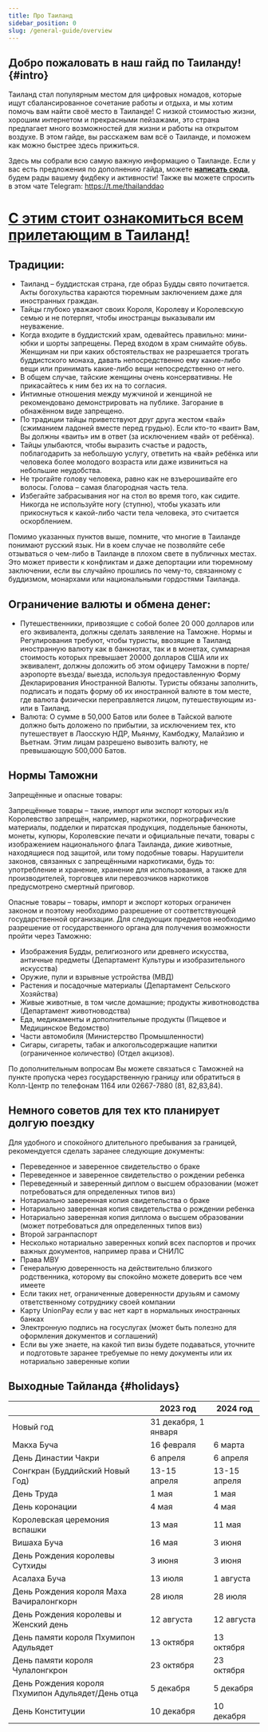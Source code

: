 ```yaml
---
title: Про Таиланд
sidebar_position: 0
slug: /general-guide/overview
---
```



## Добро пожаловать в наш гайд по Таиланду! {#intro}

Таиланд стал популярным местом для цифровых номадов, которые ищут сбалансированное сочетание работы и отдыха, и мы хотим помочь вам найти своё место в Таиланде! С низкой стоимостью жизни, хорошим интернетом и прекрасными пейзажами, это страна предлагает много возможностей для жизни и работы на открытом воздухе. В этом гайде, вы расскажем вам всё о Таиланде, и поможем как можно быстрее здесь прижиться.


Здесь мы собрали всю самую важную информацию о Таиланде. Если у вас есть предложения по дополнению гайда, можете [**написать сюда**](https://t.me/thailanddaoguide), будем рады вашему фидбеку и активности! Также вы можете спросить в этом чате Telegram: https://t.me/thailanddao 



# [С этим стоит ознакомиться всем прилетающим в Таиланд!](https://moscow.thaiembassy.org/ru/publicservice/84777-%D0%9C%D0%B5%D1%81%D1%82%D0%BD%D1%8B%D0%B5-%D0%B7%D0%B0%D0%BA%D0%BE%D0%BD%D1%8B-%D0%B8-%D1%82%D1%80%D0%B0%D0%B4%D0%B8%D1%86%D0%B8%D0%B8?cate=5d843b6a15e39c1abc00518c)

## Традиции:
- Таиланд – буддистская страна, где образ Будды свято почитается. Акты богохульства караются тюремным заключением даже для иностранных граждан.
- Тайцы глубоко уважают своих Короля, Королеву и Королевскую семью и не потерпят, чтобы иностранцы выказывали им неуважение.
- Когда входите в буддистский храм, одевайтесь правильно: мини-юбки и шорты запрещены. Перед входом в храм снимайте обувь. Женщинам ни при каких обстоятельствах не разрешается трогать буддистского монаха, давать непосредственно ему какие-либо вещи или принимать какие-либо вещи непосредственно от него.
- В общем случае, тайские женщины очень консервативны. Не прикасайтесь к ним без их на то согласия.
- Интимные отношения между мужчиной и женщиной не рекомендовано демонстрировать на публике. Загорание в обнажённом виде запрещено.
- По традиции тайцы приветствуют друг друга жестом «вай» (сжиманием ладоней вместе перед грудью). Если кто-то «ваит» Вам, Вы должны «ваить» им в ответ (за исключением «вай» от ребёнка).
- Тайцы улыбаются, чтобы выразить счастье и радость, поблагодарить за небольшую услугу, ответить на «вай» ребёнка или человека более молодого возраста или даже извиниться на небольшие неудобства.
- Не трогайте голову человека, равно как не взъерошивайте его волосы. Голова – самая благородная часть тела.
- Избегайте забрасывания ног на стол во время того, как сидите. Никогда не используйте ногу (ступню), чтобы указать или прикоснуться к какой-либо части тела человека, это считается оскорблением.

Помимо указанных пунктов выше, помните, что многие в Таиланде понимают русский язык. Ни в коем случае не позволяйте себе отзываться о чем-либо в Таиланде в плохом свете в публичных местах. Это может привести к конфликтам и даже депортации или тюремному заключении, если вы случайно прошлись по чему-то, связанному с буддизмом, монархами или национальными гордостями Таиланда. 


## Ограничение валюты и обмена денег:

- Путешественники, привозящие с собой более 20 000 долларов или его эквивалента, должны сделать заявление на Таможне. Нормы и Регулирования требуют, чтобы туристы, ввозящие в Таиланд иностранную валюту как в банкнотах, так и в монетах, суммарная стоимость которых превышает 20000 долларов США или их эквивалент, должны доложить об этом офицеру Таможни в порте/ аэропорте въезда/ выезда, используя предоставленную Форму Декларирования Иностранной Валюты. Туристы обязаны заполнить, подписать и подать форму об их иностранной валюте в том месте, где валюта физически переправляется лицом, путешествующим из- или в Таиланд.
- Валюта: О сумме в 50,000 Батов или более в Тайской валюте должно быть доложено по прибытии, за исключением тех, кто путешествует в Лаосскую НДР, Мьянму, Камбоджу, Малайзию и Вьетнам. Этим лицам разрешено вывозить валюту, не превышающую 500,000 Батов.


## Нормы Таможни

Запрещённые и опасные товары:

Запрещённые товары – такие, импорт или экспорт которых из/в Королевство запрещён, например, наркотики, порнографические материалы, подделки и пиратская продукция, поддельные банкноты, монеты, купюры, Королевские печати и официальные печати, товары с изображением национального флага Таиланда, дикие животные, находящиеся под защитой, или тому подобные товары. Нарушители законов, связанных с запрещёнными наркотиками, будь то: употребление и хранение, хранение для использования, а также для производителей, торговцев или перевозчиков наркотиков предусмотрено смертный приговор.

Опасные товары – товары, импорт и экспорт которых ограничен законом и поэтому необходимо разрешение от соответствующей государственной организации. Для следующих предметов необходимо разрешение от государственного органа для получения возможности пройти через Таможню:

- Изображения Будды, религиозного или древнего искусства, античные предметы (Департамент Культуры и изобразительного искусства)
- Оружие, пули и взрывные устройства (МВД)
- Растения и посадочные материалы (Департамент Сельского Хозяйства)
- Живые животные, в том числе домашние; продукты животноводства (Департамент животноводства)
- Еда, медикаменты и дополнительные продукты (Пищевое и Медицинское Ведомство)
- Части автомобиля (Министерство Промышленности)
- Сигары, сигареты, табак и алкогольсодержащие напитки (ограниченное количество) (Отдел акцизов).

По дополнительным вопросам Вы можете связаться с Таможней на пункте пропуска через государственную границу или обратиться в Колл-Центр по телефонам 1164 или 02667-7880 (81, 82,83,84). 





## Немного советов для тех кто планирует долгую поездку

Для удобного и спокойного длительного пребывания за границей, рекомендуется сделать заранее следующие документы:

- Переведенное и заверенное свидетельство о браке
- Переведенное и заверенное свидетельство о рождении ребенка
- Переведенный и заверенный диплом о высшем образовании (может потребоваться для определенных типов виз)
- Нотариально заверенная копия свидетельства о браке
- Нотариально заверенная копия свидетельства о рождении ребенка
- Нотариально заверенная копия диплома о высшем образовании (может потребоваться для определенных типов виз)
- Второй загранпаспорт
- Несколько нотариально заверенных копий всех паспортов и прочих важных документов, например права и СНИЛС
- Права МВУ
- Генеральную доверенность на действительно близкого родственника, которому вы спокойно можете доверить все чем имеете 
- Если таких нет, ограниченные доверенности друзьям и самому ответственному сотруднику своей компании
- Карту UnionPay если у вас нет карт в нормальных иностранных банках
- Электронную подпись на госуслугах (может быть полезно для оформления документов и соглашений)
- Если вы уже знаете, на какой тип визы будете подаваться, уточните и подготовьте заранее требуемые по нему документы или их нотариально заверенные копии



## Выходные Тайланда {#holidays}

|                                                     |       2023 год       |       2024 год       |
|-----------------------------------------------------|----------------------|----------------------|
| Новый год                                           | 31 декабря, 1 января |                      |
| Макха Буча                                          | 16 февраля           | 6 марта              |
| День Династии Чакри                                 | 6 апреля             | 6 апреля             |
| Сонгкран (Буддийский Новый Год)                     | 13-15 апреля         | 13-15 апреля         |
| День Труда                                          | 1 мая                | 1 мая                |
| День коронации                                      | 4 мая                | 4 мая                |
| Королевская церемония вспашки                       | 13 мая               | 11 мая               |
| Вишаха Буча                                         | 16 мая               | 3 июня               |
| День Рождения королевы Сутхиды                      | 3 июня               | 3 июня               |
| Асалаха Буча                                        | 13 июля              | 1 августа            |
| День Рождения короля Маха Вачиралонгкорн            | 28 июля              | 28 июля              |
| День Рождения королевы и Женский день               | 12 августа           | 12 августа           |
| День памяти короля Пхумипон Адульядет               | 13 октября           | 13 октября           |
| День памяти короля Чулалонгкрон                     | 23 октября           | 23 октября           |
| День Рождения короля Пхумипон Адульядет/День отца   | 5 декабря            | 5 декабря            |
| День Конституции                                    | 10 декабря           | 10 декабря           |
